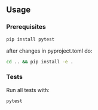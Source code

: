 ## Usage

### Prerequisites
```bash
pip install pytest
```
after changes in pyproject.toml do:
```bash
cd .. && pip install -e .

```
### Tests
Run all tests with:
```bash
pytest
```